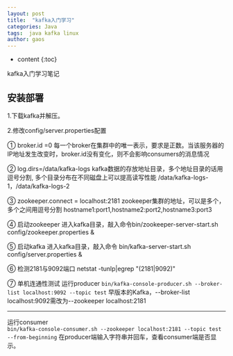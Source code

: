 ```yaml
---
layout: post
title:  "kafka入门学习"
categories: Java
tags:  java kafka linux
author: gaos
---
```


* content
{:toc}

kafka入门学习笔记




## 安装部署
1.下载kafka并解压。

2.修改config/server.properties配置

① broker.id =0
每一个broker在集群中的唯一表示，要求是正数。当该服务器的IP地址发生改变时，broker.id没有变化，则不会影响consumers的消息情况
		    
② log.dirs=/data/kafka-logs
kafka数据的存放地址目录，多个地址目录的话用逗号分割, 多个目录分布在不同磁盘上可以提高读写性能  /data/kafka-logs-1，/data/kafka-logs-2
		  
③ zookeeper.connect = localhost:2181
		  zookeeper集群的地址，可以是多个，多个之间用逗号分割 hostname1:port1,hostname2:port2,hostname3:port3
		  
④ 启动zookeeper
进入kafka目录，敲入命令bin/zookeeper-server-start.sh config/zookeeper.properties &
		    
⑤ 启动kafka
进入kafka目录，敲入命令 bin/kafka-server-start.sh config/server.properties &
		
⑥ 检测2181与9092端口
netstat -tunlp|egrep "(2181|9092)"
        
⑦ 单机连通性测试
运行producer
```bin/kafka-console-producer.sh --broker-list localhost:9092 --topic test```
早版本的Kafka，--broker-list localhost:9092需改为--zookeeper localhost:2181   

---
运行consumer                         
```bin/kafka-console-consumer.sh --zookeeper localhost:2181 --topic test --from-beginning```
在producer端输入字符串并回车，查看consumer端是否显示。 